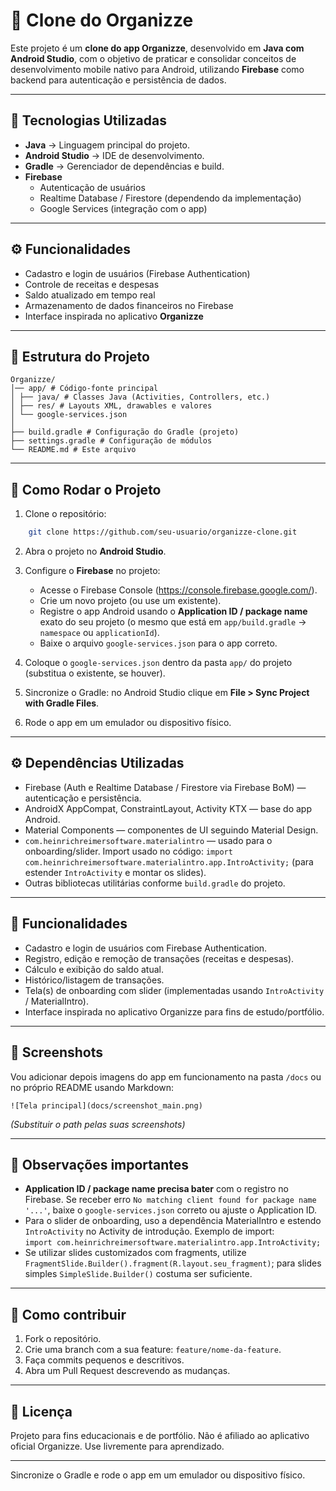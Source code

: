 # 📱 Clone do Organizze

Este projeto é um **clone do app Organizze**, desenvolvido em **Java com Android Studio**, com o objetivo de praticar e consolidar conceitos de desenvolvimento mobile nativo para Android, utilizando **Firebase** como backend para autenticação e persistência de dados.

---

## 🚀 Tecnologias Utilizadas

- **Java** → Linguagem principal do projeto.  
- **Android Studio** → IDE de desenvolvimento.  
- **Gradle** → Gerenciador de dependências e build.  
- **Firebase**  
  - Autenticação de usuários  
  - Realtime Database / Firestore (dependendo da implementação)  
  - Google Services (integração com o app)  

---

## ⚙️ Funcionalidades

- Cadastro e login de usuários (Firebase Authentication)  
- Controle de receitas e despesas  
- Saldo atualizado em tempo real  
- Armazenamento de dados financeiros no Firebase  
- Interface inspirada no aplicativo **Organizze**  

---

## 📂 Estrutura do Projeto

```
Organizze/
│── app/ # Código-fonte principal
│ ├── java/ # Classes Java (Activities, Controllers, etc.)
│ ├── res/ # Layouts XML, drawables e valores
│ └── google-services.json
│
├── build.gradle # Configuração do Gradle (projeto)
├── settings.gradle # Configuração de módulos
└── README.md # Este arquivo
```

---

## 📲 Como Rodar o Projeto

1. Clone o repositório:
```bash
    git clone https://github.com/seu-usuario/organizze-clone.git
```

2. Abra o projeto no **Android Studio**.

3. Configure o **Firebase** no projeto:
   - Acesse o Firebase Console (https://console.firebase.google.com/).
   - Crie um novo projeto (ou use um existente).
   - Registre o app Android usando o **Application ID / package name** exato do seu projeto (o mesmo que está em `app/build.gradle` -> `namespace` ou `applicationId`).
   - Baixe o arquivo `google-services.json` para o app correto.

4. Coloque o `google-services.json` dentro da pasta `app/` do projeto (substitua o existente, se houver).

5. Sincronize o Gradle: no Android Studio clique em **File > Sync Project with Gradle Files**.

6. Rode o app em um emulador ou dispositivo físico.

---

## ⚙️ Dependências Utilizadas

- Firebase (Auth e Realtime Database / Firestore via Firebase BoM) — autenticação e persistência.  
- AndroidX AppCompat, ConstraintLayout, Activity KTX — base do app Android.  
- Material Components — componentes de UI seguindo Material Design.  
- `com.heinrichreimersoftware.materialintro` — usado para o onboarding/slider. Import usado no código: `import com.heinrichreimersoftware.materialintro.app.IntroActivity;` (para estender `IntroActivity` e montar os slides).  
- Outras bibliotecas utilitárias conforme `build.gradle` do projeto.

---

## 📝 Funcionalidades

- Cadastro e login de usuários com Firebase Authentication.  
- Registro, edição e remoção de transações (receitas e despesas).  
- Cálculo e exibição do saldo atual.  
- Histórico/listagem de transações.  
- Tela(s) de onboarding com slider (implementadas usando `IntroActivity` / MaterialIntro).  
- Interface inspirada no aplicativo Organizze para fins de estudo/portfólio.

---

## 📸 Screenshots

Vou adicionar depois imagens do app em funcionamento na pasta `/docs` ou no próprio README usando Markdown:

    ![Tela principal](docs/screenshot_main.png)

_(Substituir o path pelas suas screenshots)_

---

## 📌 Observações importantes

- **Application ID / package name precisa bater** com o registro no Firebase. Se receber erro `No matching client found for package name '...'`, baixe o `google-services.json` correto ou ajuste o Application ID.  
- Para o slider de onboarding, uso a dependência MaterialIntro e estendo `IntroActivity` no Activity de introdução. Exemplo de import:  
  `import com.heinrichreimersoftware.materialintro.app.IntroActivity;`  
- Se utilizar slides customizados com fragments, utilize `FragmentSlide.Builder().fragment(R.layout.seu_fragment)`; para slides simples `SimpleSlide.Builder()` costuma ser suficiente.

---

## 🤝 Como contribuir

1. Fork o repositório.  
2. Crie uma branch com a sua feature: `feature/nome-da-feature`.  
3. Faça commits pequenos e descritivos.  
4. Abra um Pull Request descrevendo as mudanças.

---

## 📝 Licença

Projeto para fins educacionais e de portfólio. Não é afiliado ao aplicativo oficial Organizze. Use livremente para aprendizado.

---

Sincronize o Gradle e rode o app em um emulador ou dispositivo físico.
